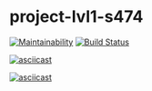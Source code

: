 # project-lvl1-s474

[![Maintainability](https://api.codeclimate.com/v1/badges/2b65af43e7530f978fc8/maintainability)](https://codeclimate.com/github/youngandinnocent/project-lvl1-s474/maintainability)
[![Build Status](https://travis-ci.org/youngandinnocent/project-lvl1-s474.svg?branch=master)](https://travis-ci.org/youngandinnocent/project-lvl1-s474)

[![asciicast](https://asciinema.org/a/240324.svg)](https://asciinema.org/a/240324)

[![asciicast](https://asciinema.org/a/240585.svg)](https://asciinema.org/a/240585)

<!-- скажите, чем данная аскинема вам не понравилась? -->
<!-- [![asciicast](https://asciinema.org/a/zP0WdbAqQXawAaS8eW9wg8RAu.svg)](https://asciinema.org/a/zP0WdbAqQXawAaS8eW9wg8RAu) -->